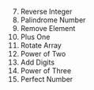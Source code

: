 7. Reverse Integer
9. Palindrome Number
27. Remove Element
66. Plus One
189. Rotate Array
231. Power of Two
258. Add Digits
326. Power of Three
507. Perfect Number
